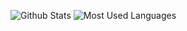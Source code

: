 

![Github Stats](https://github-readme-stats.vercel.app/api?username=lishuo5263&show_icons=true&theme=dark&count_private=true)
![Most Used Languages](https://github-readme-stats.vercel.app/api/top-langs/?username=lishuo5263&theme=dark&layout=compact)
